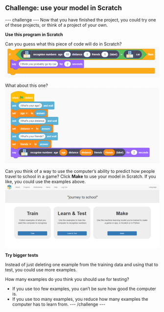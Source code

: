 ## Challenge: use your model in Scratch

--- challenge --- Now that you have finished the project, you could try one of these projects, or think of a project of your own.

**Use this program in Scratch**

Can you guess what this piece of code will do in Scratch? ![Example of some scratch code using new blocks](images/scratch.png)

What about this one? ![Another example of some scratch code using new blocks](images/scratch-2.png)

Can you think of a way to use the computer’s ability to predict how people travel to school in a game? Click **Make** to use your model in Scratch. If you like, you could use the examples above. ![Make button](images/train.png)

**Try bigger tests**

Instead of just deleting one example from the training data and using that to test, you could use more examples.

How many examples do you think you should use for testing?
+ If you use too few examples, you can’t be sure how good the computer is.
+ If you use too many examples, you reduce how many examples the computer has to learn from. --- /challenge ---
